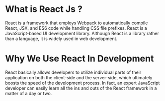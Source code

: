 # What is React Js ?

React is a framework that employs Webpack to automatically compile React, JSX, and ES6 code while handling CSS file prefixes. React is a JavaScript-based UI development library. Although React is a library rather than a language, it is widely used in web development.

# Why We Use React In Development

React basically allows developers to utilize individual parts of their application on both the client-side and the server-side, which ultimately boosts the speed of the development process. 
In fact, an expert JavaScript developer can easily learn all the ins and outs of the React framework in a matter of a day or two.
